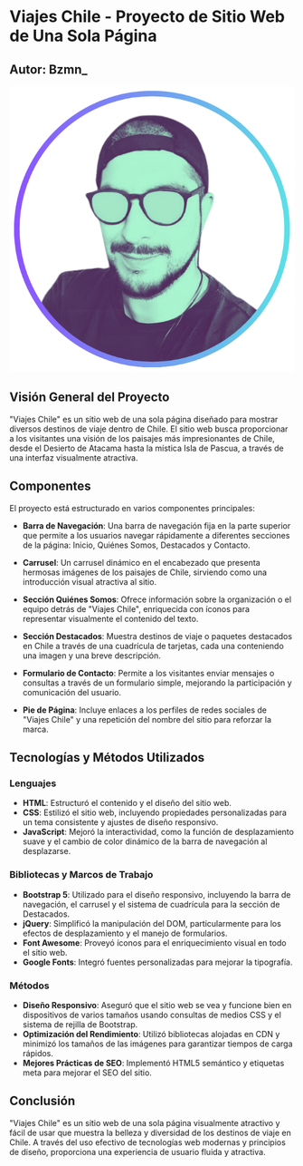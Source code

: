 # Viajes Chile - Proyecto de Sitio Web de Una Sola Página

## Autor: Bzmn_
![Avatar Bzmn_](./assets/img/avatar_bzzmn.png "Bzmn_")

## Visión General del Proyecto

"Viajes Chile" es un sitio web de una sola página diseñado para mostrar diversos destinos de viaje dentro de Chile. El sitio web busca proporcionar a los visitantes una visión de los paisajes más impresionantes de Chile, desde el Desierto de Atacama hasta la mística Isla de Pascua, a través de una interfaz visualmente atractiva.

## Componentes

El proyecto está estructurado en varios componentes principales:

- **Barra de Navegación**: Una barra de navegación fija en la parte superior que permite a los usuarios navegar rápidamente a diferentes secciones de la página: Inicio, Quiénes Somos, Destacados y Contacto.

- **Carrusel**: Un carrusel dinámico en el encabezado que presenta hermosas imágenes de los paisajes de Chile, sirviendo como una introducción visual atractiva al sitio.

- **Sección Quiénes Somos**: Ofrece información sobre la organización o el equipo detrás de "Viajes Chile", enriquecida con íconos para representar visualmente el contenido del texto.

- **Sección Destacados**: Muestra destinos de viaje o paquetes destacados en Chile a través de una cuadrícula de tarjetas, cada una conteniendo una imagen y una breve descripción.

- **Formulario de Contacto**: Permite a los visitantes enviar mensajes o consultas a través de un formulario simple, mejorando la participación y comunicación del usuario.

- **Pie de Página**: Incluye enlaces a los perfiles de redes sociales de "Viajes Chile" y una repetición del nombre del sitio para reforzar la marca.

## Tecnologías y Métodos Utilizados

### Lenguajes

- **HTML**: Estructuró el contenido y el diseño del sitio web.
- **CSS**: Estilizó el sitio web, incluyendo propiedades personalizadas para un tema consistente y ajustes de diseño responsivo.
- **JavaScript**: Mejoró la interactividad, como la función de desplazamiento suave y el cambio de color dinámico de la barra de navegación al desplazarse.

### Bibliotecas y Marcos de Trabajo

- **Bootstrap 5**: Utilizado para el diseño responsivo, incluyendo la barra de navegación, el carrusel y el sistema de cuadrícula para la sección de Destacados.
- **jQuery**: Simplificó la manipulación del DOM, particularmente para los efectos de desplazamiento y el manejo de formularios.
- **Font Awesome**: Proveyó íconos para el enriquecimiento visual en todo el sitio web.
- **Google Fonts**: Integró fuentes personalizadas para mejorar la tipografía.

### Métodos

- **Diseño Responsivo**: Aseguró que el sitio web se vea y funcione bien en dispositivos de varios tamaños usando consultas de medios CSS y el sistema de rejilla de Bootstrap.
- **Optimización del Rendimiento**: Utilizó bibliotecas alojadas en CDN y minimizó los tamaños de las imágenes para garantizar tiempos de carga rápidos.
- **Mejores Prácticas de SEO**: Implementó HTML5 semántico y etiquetas meta para mejorar el SEO del sitio.

## Conclusión

"Viajes Chile" es un sitio web de una sola página visualmente atractivo y fácil de usar que muestra la belleza y diversidad de los destinos de viaje en Chile. A través del uso efectivo de tecnologías web modernas y principios de diseño, proporciona una experiencia de usuario fluida y atractiva.
